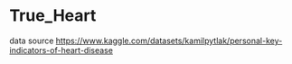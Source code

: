 # True_Heart
data source https://www.kaggle.com/datasets/kamilpytlak/personal-key-indicators-of-heart-disease
